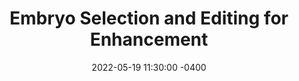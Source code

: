 ---
layout: post
title:  "Embryo Selection and Editing for Enhancement"
date:  2022-05-19 11:30:00 -0400
modified: 2022-05-19 11:32:00 -0400
permalink: "/for_attitudes_gene_editing/"
header_image: /assets/2022/for_attitudes_gene_editing/martin-woortman-IyMaEo0f728-unsplash.jpg
description: "The early stages of what might be a tournament on pre-birth human enhancement to be hosted on Metaculus"
tags: [prediction, forecasting, genetic-engineering, biology, ethics]
specifics: [human-enhancement]
type: "Draft"
status: "Early Stages"
---